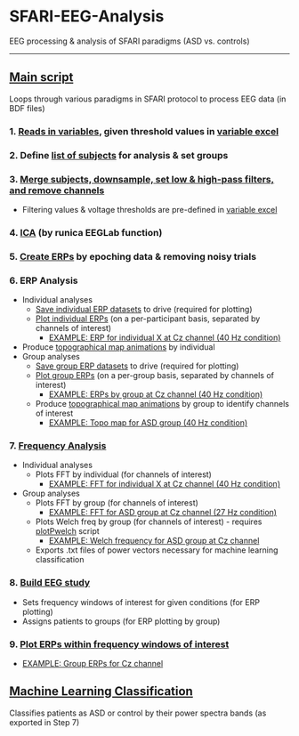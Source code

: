 # SFARI-EEG-Analysis
EEG processing & analysis of SFARI paradigms (ASD vs. controls)
***
## [Main script](Processing_EEGdata_template.m)
Loops through various paradigms in SFARI protocol to process EEG data (in BDF files)

### 1.  [Reads in variables](set_variables.m), given threshold values in [variable excel](variables_per_paradigm.xlsx)
### 2.  Define [list of subjects](define_subjects.m) for analysis & set groups
### 3.  [Merge subjects, downsample, set low & high-pass filters, and remove channels](STEP1_2_Merge_RejectChan.m) 
- Filtering values & voltage thresholds are pre-defined in [variable excel](variables_per_paradigm.xlsx)
### 4.  [ICA](STEP3_ICA.m) (by runica EEGLab function)
### 5.  [Create ERPs](STEP4_EPOCHING.m) by epoching data & removing noisy trials
### 6.  ERP Analysis
- Individual analyses
  - [Save individual ERP datasets](STEP5_ERPanalysis_createERPdatasets.m) to drive (required for plotting)
  - [Plot individual ERPs](STEP5_ERPanalysis_plotChannelsbyIndividual.m) (on a per-participant basis, separated by channels of interest)
      - [EXAMPLE: ERP for individual X at Cz channel (40 Hz condition)](ERPs_Cz_40Hz_std_10214.png)
- Produce [topographical map animations](STEP5_TopoMovies.m) by individual
- Group analyses
  - [Save group ERP datasets](STEP5_ERPanalysis_make_groupERP_matrix.m) to drive (required for plotting)
  - [Plot group ERPs](STEP5_ERPanalysis_plotChannelsbyGroup.m) (on a per-group basis, separated by channels of interest)
      - [EXAMPLE: ERPs by group at Cz channel (40 Hz condition)](ASDvsControls_40Hz_Cz.png)
  - Produce [topographical map animations](STEP5_TopoMovies_Group.m) by group to identify channels of interest
      - [EXAMPLE: Topo map for ASD group (40 Hz condition)](ASD_40Hz_topomovie.mp4)
### 7.  [Frequency Analysis](STEP6_FreqAnalysis.m)
- Individual analyses
  - Plots FFT by individual (for channels of interest)
      - [EXAMPLE: FFT for individual X at Cz channel (40 Hz condition)](freq-time_Cz_40Hz_std_10214.png)
- Group analyses 
  - Plots FFT by group (for channels of interest)
      - [EXAMPLE: FFT for ASD group at Cz channel (27 Hz condition)](freq-time-analysis_27Hz_ASD_Cz.png)
  - Plots Welch freq by group (for channels of interest) - requires [plotPwelch](plotPwelch.m) script
      - [EXAMPLE: Welch frequency for ASD group at Cz channel](freq-time-WELCH_ASD_Cz.png)
  - Exports .txt files of power vectors necessary for machine learning classification
### 8.  [Build EEG study](STEP7_buildStudy.m)
- Sets frequency windows of interest for given conditions (for ERP plotting)
- Assigns patients to groups (for ERP plotting by group)
### 9.  [Plot ERPs within frequency windows of interest](STEP8_plotERPs_byWindow.m)
- [EXAMPLE: Group ERPs for Cz channel](ERP_Cz.png)

## [Machine Learning Classification](classifier_linearSVC.m)
Classifies patients as ASD or control by their power spectra bands (as exported in Step 7)
